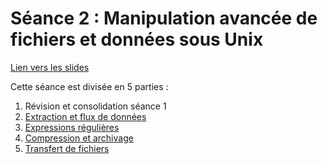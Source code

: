 # Séance 2 : Manipulation avancée de fichiers et données sous Unix

[Lien vers les slides](slides/index.html)

Cette séance est divisée en 5 parties :

1. Révision et consolidation séance 1
2. [Extraction et flux de données](tutorial/01-flux.md)
3. [Expressions régulières](tutorial/02-regex.md)
4. [Compression et archivage](tutorial/03-tar.md)
5. [Transfert de fichiers](tutorial/04-ssh_scp.md)

